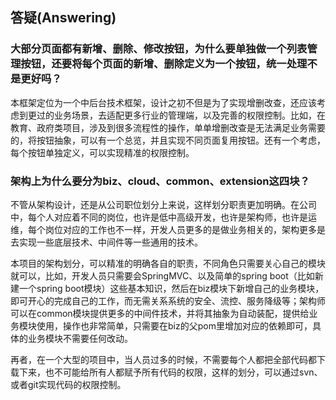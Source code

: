 
## 答疑(Answering)
### 大部分页面都有新增、删除、修改按钮，为什么要单独做一个列表管理按钮，还要将每个页面的新增、删除定义为一个按钮，统一处理不是更好吗？
本框架定位为一个中后台技术框架，设计之初不但是为了实现增删改查，还应该考虑到更过的业务场景，去适配更多行业的管理端，以及完善的权限控制。比如，在教育、政府类项目，涉及到很多流程性的操作，单单增删改查是无法满足业务需要的，将按钮抽象，可以有一个总览，并且实现不同页面复用按钮。还有一个考虑，每个按钮单独定义，可以实现精准的权限控制。
### 架构上为什么要分为biz、cloud、common、extension这四块？
不管从架构设计，还是从公司职位划分上来说，这样划分职责更加明确。在公司中，每个人对应着不同的岗位，也许是低中高级开发，也许是架构师，也许是运维，每个岗位对应的工作也不一样，开发人员更多的是做业务相关的，架构更多是去实现一些底层技术、中间件等一些通用的技术。

本项目的架构划分，可以精准的明确各自的职责，不同角色只需要关心自己的模块就可以，比如，开发人员只需要会SpringMVC、以及简单的spring boot（比如新建一个spring boot模块）这些基本知识，然后在biz模块下新增自己的业务模块，即可开心的完成自己的工作，而无需关系系统的安全、流控、服务降级等；架构师可以在common模块提供更多的中间件技术，并将其抽象为自动装配，提供给业务模块使用，操作也非常简单，只需要在biz的父pom里增加对应的依赖即可，具体的业务模块不需要任何改动。

再者，在一个大型的项目中，当人员过多的时候，不需要每个人都把全部代码都下载下来，也不可能给所有人都赋予所有代码的权限，这样的划分，可以通过svn、或者git实现代码的权限控制。